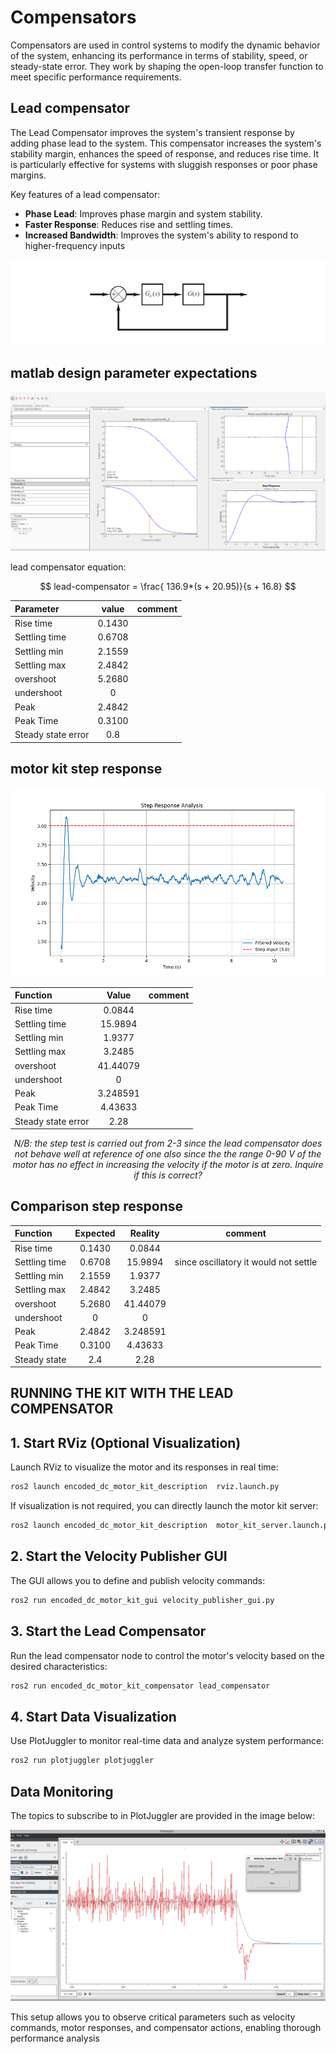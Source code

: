 # Compensators

Compensators are used in control systems to modify the dynamic behavior of the system, enhancing its performance in terms of stability, speed, or steady-state error. They work by shaping the open-loop transfer function to meet specific performance requirements.

## Lead compensator

The Lead Compensator improves the system's transient response by adding phase lead to the system. This compensator increases the system's stability margin, enhances the speed of response, and reduces rise time. It is particularly effective for systems with sluggish responses or poor phase margins.

Key features of a lead compensator:

 - **Phase Lead**: Improves phase margin and system stability.
 - **Faster Response**: Reduces rise and settling times.
 - **Increased Bandwidth**: Improves the system's ability to respond to higher-frequency inputs

![LEAD COMPENSTOR](/encoded_dc_motor_kit_compensator/documentation/images/lead%20compensator.png)

## matlab design parameter expectations

![Matlab design](/encoded_dc_motor_kit_compensator/documentation/images/lead_compensator/matlab_design.png)


lead compensator equation:
<div align="center">

$$
lead-compensator = \frac{ 136.9*(s + 20.95)}{s + 16.8}
$$



| Parameter | value | comment |
| :-------- | :--------: | :--------: |
| Rise time | 0.1430 | |
| Settling time | 0.6708 | |
| Settling min | 2.1559 | |
| Settling max | 2.4842 | |
| overshoot | 5.2680 | |
| undershoot| 0 | |
| Peak| 2.4842 | |
| Peak Time| 0.3100 | |
| Steady state error| 0.8 | |

</div>

## motor kit step response

![Motor kit step response](/encoded_dc_motor_kit_compensator/documentation/images/lead_compensator/step_response_plot.png)

<div align="center">

| Function | Value | comment|
| :-------- | :--------: | :--------: |
| Rise time | 0.0844 | |
| Settling time | 15.9894 | |
| Settling min | 1.9377 | |
| Settling max | 3.2485 | |
| overshoot | 41.44079 | |
| undershoot| 0 | |
| Peak| 3.248591 | |
| Peak Time| 4.43633 | |
| Steady state error| 2.28 | |

*N/B: the step test is carried out from 2-3 since the lead compensator does not behave well at reference of one also since the the range 0-90 V of the motor has no effect in increasing the velocity if the motor is at zero. Inquire if this is correct?*
</div>

## Comparison step response

<div align="center">

| Function | Expected | Reality| comment|
| :-------- | :--------: | :--------: |:--------: |
| Rise time | 0.1430 | 0.0844 | |
| Settling time | 0.6708 | 15.9894 | since oscillatory it would not settle |
| Settling min | 2.1559 | 1.9377 | |
| Settling max | 2.4842 | 3.2485 | |
| overshoot | 5.2680 | 41.44079 | |
| undershoot| 0 | 0 | |
| Peak| 2.4842 | 3.248591 | |
| Peak Time| 0.3100 | 4.43633 | |
| Steady state| 2.4 | 2.28 | |

</div>

## RUNNING THE KIT WITH THE LEAD COMPENSATOR

## 1. Start RViz (Optional Visualization)

Launch RViz to visualize the motor and its responses in real time:

```bash
ros2 launch encoded_dc_motor_kit_description  rviz.launch.py
```

If visualization is not required, you can directly launch the motor kit server:

```bash
ros2 launch encoded_dc_motor_kit_description  motor_kit_server.launch.py
```

## 2. Start the Velocity Publisher GUI

The GUI allows you to define and publish velocity commands:

```bash
ros2 run encoded_dc_motor_kit_gui velocity_publisher_gui.py
```

## 3. Start the Lead Compensator

Run the lead compensator node to control the motor's velocity based on the desired characteristics:

```bash
ros2 run encoded_dc_motor_kit_compensator lead_compensator
```

## 4. Start Data Visualization

Use PlotJuggler to monitor real-time data and analyze system performance:

```bash
ros2 run plotjuggler plotjuggler
```

## Data Monitoring
The topics to subscribe to in PlotJuggler are provided in the image below:

![PLOT JUGGLER IMAGE](/encoded_dc_motor_kit_compensator/documentation/images/velocity_publisher.png)

This setup allows you to observe critical parameters such as velocity commands, motor responses, and compensator actions, enabling thorough performance analysis

